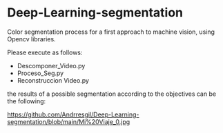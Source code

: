 # Deep-Learning-segmentation
Color segmentation process for a first approach to machine vision, using Opencv libraries. 

Please execute as follows: 
  - Descomponer_Video.py
  - Proceso_Seg.py
  - Reconstruccion Video.py
    
the results of a possible segmentation according to the objectives can be the following: 


https://github.com/Andrresgil/Deep-Learning-segmentation/blob/main/Mi%20Viaje_0.jpg
